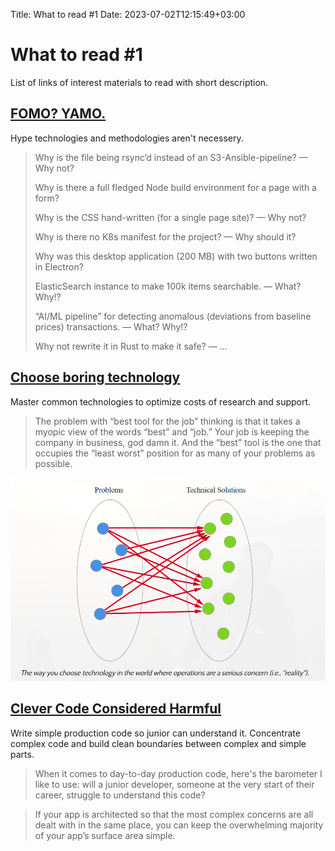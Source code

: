 Title: What to read #1
Date: 2023-07-02T12:15:49+03:00

# What to read #1
List of links of interest materials to read with short description.


## [FOMO? YAMO.](https://nadh.in/blog/fomo-yamo/)
Hype technologies and methodologies aren't necessery.

> Why is the file being rsync’d instead of an S3-Ansible-pipeline? — Why not?
> 
> Why is there a full fledged Node build environment for a page with a form?
> 
> Why is the CSS hand-written (for a single page site)? — Why not?
> 
> Why is there no K8s manifest for the project? — Why should it?
> 
> Why was this desktop application (200 MB) with two buttons written in Electron?
> 
> ElasticSearch instance to make 100k items searchable. — What? Why!?
> 
> “AI/ML pipeline” for detecting anomalous (deviations from baseline prices) transactions. — What? Why!?
> 
> Why not rewrite it in Rust to make it safe? — …


## [Choose boring technology](https://mcfunley.com/choose-boring-technology)
Master common technologies to optimize costs of research and support.

> The problem with “best tool for the job” thinking is that it takes a myopic view of the words “best” and “job.” Your job is keeping the company in business, god damn it. And the “best” tool is the one that occupies the “least worst” position for as many of your problems as possible.

![Problems vs. Technical Solutions](/images/problems-vs-technical-solutions.png)


## [Clever Code Considered Harmful](https://www.joshwcomeau.com/career/clever-code-considered-harmful/)
Write simple production code so junior can understand it. Concentrate complex code and build clean boundaries between complex and simple parts.

> When it comes to day-to-day production code, here's the barometer I like to use: will a junior developer, someone at the very start of their career, struggle to understand this code?

> If your app is architected so that the most complex concerns are all dealt with in the same place, you can keep the overwhelming majority of your app’s surface area simple.